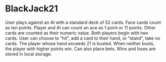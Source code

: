 # BlackJack21

User plays against an AI with a standard deck of 52 cards. Face cards count as ten points. Player and AI can count an ace as 1 point or 11 points. Other cards are counted as their numeric value. Both players begin with two cards. User can choose to “hit”, add a card to their hand, or “stand”, take no cards. The player whose hand exceeds 21 is busted. When neither busts, the player with higher points win. Can also place bets. Wins and loses are stored in local storage.
